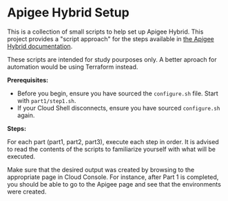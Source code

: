 # Apigee Hybrid Setup

This is a collection of small scripts to help set up Apigee Hybrid.
This project provides a "script approach" for the steps available in
[the Apigee Hybrid documentation](https://cloud.google.com/apigee/docs/hybrid/v1.13/precog-overview).

These scripts are intended for study pourposes only.
A better aproach for automation would be using Terraform instead.

**Prerequisites:**

* Before you begin, ensure you have sourced the `configure.sh` file. Start with `part1/step1.sh`.
* If your Cloud Shell disconnects, ensure you have sourced `configure.sh` again.

**Steps:**

For each part (part1, part2, part3), execute each step in order.
It is advised to read the contents of the scripts to familiarize yourself with
what will be executed.

Make sure that the desired output was created by
browsing to the appropriate page in Cloud Console.
For instance, after Part 1 is completed, you should be able to go to the
Apigee page and see that the environments were created.